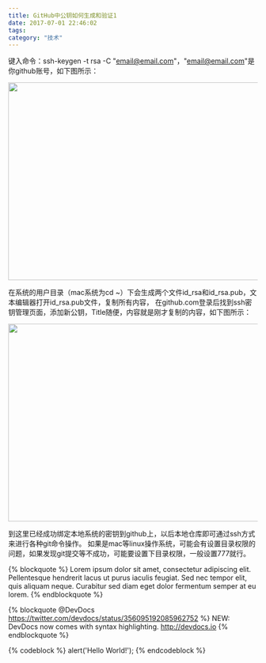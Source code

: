 ```yaml
---
title: GitHub中公钥如何生成和验证1
date: 2017-07-01 22:46:02
tags:
category: "技术"
---
```


键入命令：ssh-keygen -t rsa -C "email@email.com"，"email@email.com"是你github账号，如下图所示：


<img src="/assets/img/1.png" height="400" width="600" style="margin-left:0">


在系统的用户目录（mac系统为cd ~）下会生成两个文件id_rsa和id_rsa.pub，文本编辑器打开id_rsa.pub文件，复制所有内容，
在github.com登录后找到ssh密钥管理页面，添加新公钥，Title随便，内容就是刚才复制的内容，如下图所示：

<img src="/assets/img/1.png" height="400" width="600" style="margin-left:0">

到这里已经成功绑定本地系统的密钥到github上，以后本地仓库即可通过ssh方式来进行各种git命令操作。
如果是mac等linux操作系统，可能会有设置目录权限的问题，如果发现git提交等不成功，可能要设置下目录权限，一般设置777就行。

{% blockquote %}
Lorem ipsum dolor sit amet, consectetur adipiscing elit. Pellentesque hendrerit lacus ut purus iaculis feugiat. Sed nec tempor elit, quis aliquam neque. Curabitur sed diam eget dolor fermentum semper at eu lorem.
{% endblockquote %}

{% blockquote @DevDocs https://twitter.com/devdocs/status/356095192085962752 %}
NEW: DevDocs now comes with syntax highlighting. http://devdocs.io
{% endblockquote %}

{% codeblock %}
alert('Hello World!');
{% endcodeblock %}
